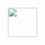 
 

<p align="center">
  <img src="https://github.com/luan-0608/luan-0608/assets/155055132/00a84236-f384-4495-87bf-f868aa65dc1a" alt=" " width="60" height="60" />
</p>
